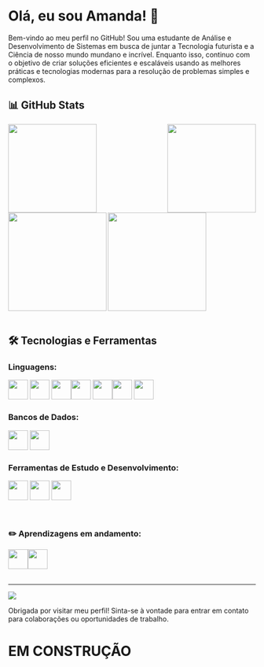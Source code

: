  <h1>Olá, eu sou Amanda! 👋</h1>
Bem-vindo ao meu perfil no GitHub! Sou uma estudante de Análise e Desenvolvimento de Sistemas em busca de juntar a Tecnologia futurista e a Ciência de nosso mundo mundano e incrível. Enquanto isso, continuo com o objetivo de criar soluções eficientes e escaláveis usando as melhores práticas e tecnologias modernas para a resolução de problemas simples e complexos. 
<br/>


  <h2>📊 GitHub Stats</h2> 
  <div display="flex">
    <img align="left" height="180" src="https://github-readme-stats.vercel.app/api?username=Amanyti&theme=shadow_blue&hide_border=false&include_all_commits=true&count_private=true" />
    <img align="right" height="180" src="https://github-readme-stats.vercel.app/api/top-langs/?username=Amanyti&theme=shadow_blue&hide_border=false&include_all_commits=true&count_private=true&layout=compact" />
    <br>
       <img align="left" height="200" src="https://github-readme-streak-stats.herokuapp.com/?user=Amanyti&theme=shadow_blue&hide_border=false"/> 
       <img height="200" src="https://github-contributor-stats.vercel.app/api?username=Amanyti&limit=5&theme=shadow_blue&combine_all_yearly_contributions=true&hide_border=false"/>
  </div>



<br/>

  <h2>🛠️ Tecnologias e Ferramentas</h2> 
  <h3>Linguagens:</h3>
  <div display="flex">
  <img src="https://cdn.jsdelivr.net/gh/devicons/devicon@latest/icons/c/c-original.svg" width="40" height="40" /> <img src="https://cdn.jsdelivr.net/gh/devicons/devicon@latest/icons/csharp/csharp-original.svg"  width="40" height="40" /> <img loading="lazy" src="https://cdn.jsdelivr.net/gh/devicons/devicon/icons/java/java-original.svg" width="40" height="40"/><img src="https://cdn.jsdelivr.net/gh/devicons/devicon@latest/icons/python/python-original.svg" width="40" height="40" /> <img src="https://cdn.jsdelivr.net/gh/devicons/devicon@latest/icons/html5/html5-original.svg"  width="40" height="40" /><img src="https://cdn.jsdelivr.net/gh/devicons/devicon@latest/icons/css3/css3-original.svg"  width="40" height="40" /> <img src="https://cdn.jsdelivr.net/gh/devicons/devicon@latest/icons/azuresqldatabase/azuresqldatabase-original.svg"  width="40" height="40" /> </div>

 <h3>Bancos de Dados:</h3>
 
<img src="https://cdn.jsdelivr.net/gh/devicons/devicon@latest/icons/mysql/mysql-original-wordmark.svg" width="40" height="40" /> <img src="https://cdn.jsdelivr.net/gh/devicons/devicon@latest/icons/mariadb/mariadb-original-wordmark.svg"  width="40" height="40" /> 

<h3>Ferramentas de Estudo e Desenvolvimento:</h3>

<img loading="lazy" src="https://cdn.jsdelivr.net/gh/devicons/devicon/icons/git/git-original.svg" width="40" height="40"/>  <img src="https://cdn.jsdelivr.net/gh/devicons/devicon@latest/icons/canva/canva-original.svg"  width="40" height="40"/> <img src="https://cdn.jsdelivr.net/gh/devicons/devicon@latest/icons/notion/notion-original.svg"  width="40" height="40" />



<br/>

 <h3>✏️ Aprendizagens em andamento:</h3> 
 <div display="flex"> <img src="https://cdn.jsdelivr.net/gh/devicons/devicon@latest/icons/php/php-original.svg"  width="40" height="40" /><img src="https://cdn.jsdelivr.net/gh/devicons/devicon@latest/icons/docker/docker-plain-wordmark.svg" height="40" /> </div>

<br>

---
[![](https://visitcount.itsvg.in/api?id=Amanyti&icon=5&color=6)](https://visitcount.itsvg.in)

Obrigada por visitar meu perfil! Sinta-se à vontade para entrar em contato para colaborações ou oportunidades de trabalho.

 

 <h1>EM CONSTRUÇÃO</h1>

